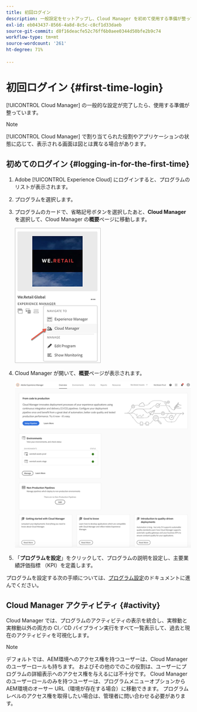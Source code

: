 ```yaml
---
title: 初回ログイン
description: 一般設定をセットアップし、Cloud Manager を初めて使用する準備が整っている場合は、このページの手順に従ってください。
exl-id: eb043437-8566-4a8d-8c5c-c8cf1d33daeb
source-git-commit: d8f16deacfe52c76ff6b0aee0344d50bfe2b9c74
workflow-type: tm+mt
source-wordcount: '261'
ht-degree: 71%

---
```



# 初回ログイン {#first-time-login}

[!UICONTROL Cloud Manager] の一般的な設定が完了したら、使用する準備が整っています。

>[!NOTE]
>
>[!UICONTROL Cloud Manager] で割り当てられた役割やアプリケーションの状態に応じて、表示される画面は図とは異なる場合があります。

## 初めてのログイン {#logging-in-for-the-first-time}

1. Adobe [!UICONTROL Experience Cloud] にログインすると、プログラムのリストが表示されます。

1. プログラムを選択します。

1. プログラムのカードで、省略記号ボタンを選択したあと、**Cloud Manager** を選択して、Cloud Manager の&#x200B;**概要**&#x200B;ページに移動します。

   ![Cloud Manager オプション](/help/assets/navigate-cm1.png)

1. Cloud Manager が開いて、**概要**&#x200B;ページが表示されます。

   ![Cloud Manager の概要ページ](/help/assets/FirstLogin1.png)

1. 「**プログラムを設定**」をクリックして、プログラムの説明を設定し、主要業績評価指標 （KPI）を定義します。

プログラムを設定する次の手順については、[プログラム設定](/help/getting-started/program-setup.md)のドキュメントに進んでください。

## Cloud Manager アクティビティ {#activity}

Cloud Manager では、プログラムのアクティビティの表示を統合し、実稼動と実稼動以外の両方の CI／CD パイプライン実行をすべて一覧表示して、過去と現在のアクティビティを可視化します。

>[!NOTE]
>
>デフォルトでは、AEM環境へのアクセス権を持つユーザーは、Cloud Manager のユーザーロールも持ちます。 およびその他のでのこの役割は、ユーザーにプログラムの詳細表示へのアクセス権を与えるには不十分です。 Cloud Manager のユーザーロールのみを持つユーザーは、プログラムメニューオプションからAEM環境のオーサー URL（環境が存在する場合）に移動できます。 プログラムレベルのアクセス権を取得したい場合は、管理者に問い合わせる必要があります。

